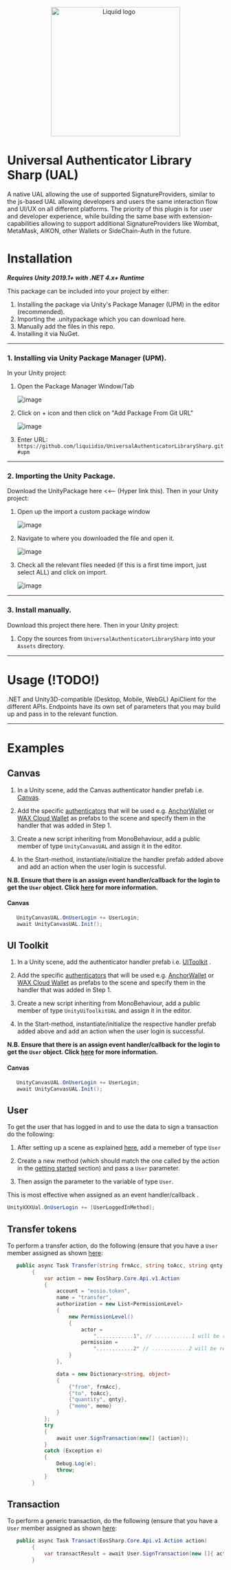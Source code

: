 




<div align="center">
 <img src="https://avatars.githubusercontent.com/u/82725791?s=200&v=4" align="center"
     alt="Liquiid logo" width="300" height="300">
</div>

# Universal Authenticator Library Sharp (UAL)

A native UAL allowing the use of supported SignatureProviders, similar to the js-based UAL allowing developers and users the same interaction flow and UI/UX on all different platforms. The priority of this plugin is for user and developer experience, while building the same base with extension-capabilities allowing to support additional SignatureProviders like Wombat, MetaMask, AIKON, other Wallets or SideChain-Auth in the future.

# Installation 

**_Requires Unity 2019.1+ with .NET 4.x+ Runtime_**

This package can be included into your project by either:

 1. Installing the package via Unity's Package Manager (UPM) in the editor (recommended).
 2. Importing the .unitypackage which you can download here.
 3. Manually add the files in this repo.
 4. Installing it via NuGet.
---
### 1. Installing via Unity Package Manager (UPM).
In your Unity project:
 1. Open the Package Manager Window/Tab

    ![image](https://user-images.githubusercontent.com/74650011/208429048-37e2277c-3e10-4794-97e7-3ec87f55f8c9.png)

 2. Click on + icon and then click on "Add Package From Git URL"

    ![image](https://user-images.githubusercontent.com/74650011/208429298-76fe1101-95f3-4ab0-bbd5-f0a32a1cc652.png)

 3. Enter URL:  `https://github.com/liquiidio/UniversalAuthenticatorLibrarySharp.git#upm`
---
### 2. Importing the Unity Package.
Download the UnityPackage here <<-- (Hyper link this). Then in your Unity project:

 1. Open up the import a custom package window
    
    ![image](https://user-images.githubusercontent.com/74650011/208430044-caf91dd9-111e-4224-8441-95d116dbec3b.png)

 2. Navigate to where you downloaded the file and open it.
 
    ![image](https://user-images.githubusercontent.com/86061433/217196170-c3bd43cb-488c-4243-a992-8ae0ee9c15fe.jpg)


 3. Check all the relevant files needed (if this is a first time import, just select ALL) and click on import.
 
   
     ![image](https://user-images.githubusercontent.com/86061433/217196421-7524f5e9-d0af-4d6e-9e42-3a16e34cd4a7.jpg)
     
---

### 3. Install manually. 
Download this project there here. Then in your Unity project:

 1. Copy the sources from `UniversalAuthenticatorLibrarySharp` into your `Assets` directory.

---


# Usage (!TODO!)

.NET and Unity3D-compatible (Desktop, Mobile, WebGL) ApiClient for the different APIs. 
Endpoints have its own set of parameters that you may build up and pass in to the relevant function.

---

# Examples 

## Canvas 

1. In a Unity scene, add the Canvas authenticator handler prefab i.e. [Canvas](https://github.com/liquiidio/UniversalAuthenticatorLibrarySharp/blob/upm_full/Src/Canvas/Prefabs/UnityCanvasUAL.prefab).

2. Add the specific [authenticators](https://github.com/liquiidio/UniversalAuthenticatorLibrarySharp/tree/upm_full/Src/Authenticators) that will be used e.g. [AnchorWallet](https://github.com/liquiidio/UniversalAuthenticatorLibrarySharp/tree/upm_full/Src/Authenticators/Anchor/Prefabs) or [WAX Cloud Wallet](https://github.com/liquiidio/UniversalAuthenticatorLibrarySharp/tree/upm_full/Src/Authenticators/WaxCloudWallet/Prefabs) as prefabs to the scene and specify them in the handler that was added in Step 1.

3. Create a new script inheriting from MonoBehaviour, add a public member of type `UnityCanvasUAL` and assign it in the editor.

4. In the Start-method, instantiate/initialize the handler prefab added above and add an action when the user login is successful.

**N.B. Ensure that there is an assign event handler/callback for the login to get the `User` object. Click [here](https://liquiidio.gitbook.io/unity-plugin-suite/v/universalauthenticatorlibrary/examples/example_b) for more information.**

#### Canvas 
```csharp
   UnityCanvasUAL.OnUserLogin += UserLogin;
   await UnityCanvasUAL.Init();
```

## UI Toolkit

1. In a Unity scene, add the authenticator handler prefab i.e. [UIToolkit](https://github.com/liquiidio/UniversalAuthenticatorLibrarySharp/blob/upm_full/Src/UiToolkit/Prefabs/UnityUiToolkitUAL.prefab) .

2. Add the specific [authenticators](https://github.com/liquiidio/UniversalAuthenticatorLibrarySharp/tree/upm_full/Src/Authenticators) that will be used e.g. [AnchorWallet](https://github.com/liquiidio/UniversalAuthenticatorLibrarySharp/tree/upm_full/Src/Authenticators/Anchor/Prefabs) or [WAX Cloud Wallet](https://github.com/liquiidio/UniversalAuthenticatorLibrarySharp/tree/upm_full/Src/Authenticators/WaxCloudWallet/Prefabs) as prefabs to the scene and specify them in the handler that was added in Step 1.

3. Create a new script inheriting from MonoBehaviour, add a public member of type `UnityUiToolkitUAL` and assign it in the editor.

4. In the Start-method, instantiate/initialize the respective handler prefab added above and add an action when the user login is successful.

**N.B. Ensure that there is an assign event handler/callback for the login to get the `User` object. Click [here](https://liquiidio.gitbook.io/unity-plugin-suite/v/universalauthenticatorlibrary/examples/example_b) for more information.**

#### Canvas 
```csharp
   UnityCanvasUAL.OnUserLogin += UserLogin;
   await UnityCanvasUAL.Init();
```


## User 

To get the user that has logged in and to use the data to sign a transaction do the following:

1. After setting up a scene as explained [here](https://liquiidio.gitbook.io/unity-plugin-suite/v/universalauthenticatorlibrary/examples/examples_getting_started), add a memeber of type `User`

2. Create a new method (which should match the one called by the action in the [getting started](https://liquiidio.gitbook.io/unity-plugin-suite/v/universalauthenticatorlibrary/examples/examples_getting_started) section) and pass a `User` parameter.

3. Then assign the parameter to the variable of type `User`.

This is most effective when assigned as an event handler/callback .

```csharp
UnityXXXUal.OnUserLogin += [UserLoggedInMethod];
```

## Transfer tokens

To perform a transfer action, do the following (ensure that you have a `User` member assigned as shown [here](https://liquiidio.gitbook.io/unity-plugin-suite/v/universalauthenticatorlibrary/examples/example_b):

```csharp
   public async Task Transfer(string frmAcc, string toAcc, string qnty, string memo)
        {
            var action = new EosSharp.Core.Api.v1.Action
            {
                account = "eosio.token",
                name = "transfer",
                authorization = new List<PermissionLevel>
                {
                    new PermissionLevel()
                    {
                        actor =
                            "............1", // ............1 will be resolved to the signing accounts permission
                        permission =
                            "............2" // ............2 will be resolved to the signing accounts authority
                    }
                },

                data = new Dictionary<string, object>
                {
                    {"from", frmAcc},
                    {"to", toAcc},
                    {"quantity", qnty},
                    {"memo", memo}
                }
            };
            try
            {
                await user.SignTransaction(new[] {action});
            }
            catch (Exception e)
            {
                Debug.Log(e);
                throw;
            }
        }
```
## Transaction

To perform a generic transaction, do the following (ensure that you have a `User` member assigned as shown [here](https://liquiidio.gitbook.io/unity-plugin-suite/v/universalauthenticatorlibrary/examples/example_b):

```csharp
   public async Task Transact(EosSharp.Core.Api.v1.Action action)
        {
            var transactResult = await User.SignTransaction(new []{ action });
        }
```

